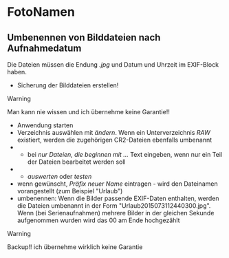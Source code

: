 # FotoNamen
## Umbenennen von Bilddateien nach Aufnahmedatum
Die Dateien müssen die Endung *.jpg* und Datum und Uhrzeit im EXIF-Block haben.
* Sicherung der Bilddateien erstellen! 
> [!Warning]
> Man kann nie wissen und ich übernehme keine Garantie!!
* Anwendung starten
* Verzeichnis auswählen mit *ändern*. Wenn ein Unterverzeichnis *RAW*  existiert, werden die zugehörigen CR2-Dateien ebenfalls umbenannt
* * bei *nur Dateien, die beginnen mit ...* Text eingeben, wenn nur ein Teil der Dateien bearbeitet werden soll
* * *auswerten* oder *testen*
* wenn gewünscht, *Präfix neuer Name* eintragen - wird den Dateinamen vorangestellt (zum Beispiel "Urlaub")
* umbenennen: Wenn die Bilder passende EXIF-Daten enthalten, werden die Dateien umbenannt in der Form "Urlaub2015073112440300.jpg". 
Wenn (bei Serienaufnahmen) mehrere Bilder in der gleichen Sekunde aufgenommen wurden wird das 00 am Ende hochgezählt
> [!Warning]
> Backup!! ich übernehme wirklich keine Garantie

